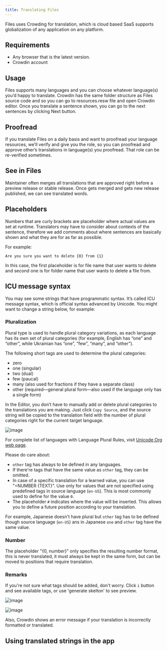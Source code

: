```yaml
---
title: Translating Files
---
```


Files uses Crowding for translation, which is cloud based SaaS supports globalization of any application on any platform.

## Requirements

- Any browser that is the latest version.
- Crowdin account

## Usage

Files supports many languages and you can choose whatever language(s) you’d happy to translate. Crowdin has the same folder structure as Files source code and so you can go to resources.resw file and open Crowdin editor.
Once you translate a sentence shown, you can go to the next sentences by clicking Next button.

## Proofread

If you translate Files on a daily basis and want to proofread your language resources, we’ll verify and give you the role, so you can proofread and approve other’s translations in language(s) you proofread. That role can be re-verified sometimes.
 
## See in Files

Maintainer often merges all translations that are approved right before a preview release or stable release. Once gets merged and gets new release published, we can see translated words.

## Placeholders

Numbers that are curly brackets are placeholder where actual values are set at runtime. Translators may have to consider about contexts of the sentence, therefore we add comments about where sentences are basically shown and what they are for as far as possible.

For example:
```
Are you sure you want to delete {0} from {1}
```

In this case, the first placeholder is for file name that user wants to delete and second one is for folder name that user wants to delete a file from.

## ICU message syntax

You may see some strings that have programmatic syntax. It’s called ICU message syntax, which is official syntax advanced by Unicode.
You might want to change a string below, for example:

### Pluralization

Plural type is used to handle plural category variations, as each language has its own set of plural categories (for example, English has “one” and “other”, while Ukrainian has “one”, “few”, “many”, and “other”).

The following short tags are used to determine the plural categories:

- zero
- one (singular)
- two (dual)
- few (paucal)
- many (also used for fractions if they have a separate class)
- other (required—general plural form—also used if the language only has a single form)

In the Editor, you don’t have to manually add or delete plural categories to the translations you are making. Just click `Copy Source`, and the source string will be copied to the translation field with the number of plural categories right for the current target language.

![image](https://github.com/0x5bfa/Website/assets/62196528/830ef3f0-945b-4dae-8381-00805c7bd590)

For complete list of languages with Language Plural Rules, visit [Unicode Org web page](https://www.unicode.org/cldr/charts/45/supplemental/language_plural_rules.html).

Please do care about:

- `other` tag has always to be defined in any languages.
- If there're tags that have the same value as `other` tag, they can be omitted.
- In case of a specific translation for a learned value, you can use "=NUMBER {TEXT}". Use only for values that are not specified using predefined tags in source language (`en-US`). This is most commonly used to define for the value `0`.
- The placeholder `#` indicates where the value will be inserted. This allows you to define a future position according to your translation.

For example, Japanese doesn't have plural but `other` tag has to be defined though source language (`en-US`) ans in Japanese `one` and `other` tag have the same value.

### Number

The placeholder "{0, number}" only specifies the resulting number format, this is never translated, it must always be kept in the same form, but can be moved to positions that require translation.

### Remarks
If you're not sure what tags should be added, don't worry. Click `i` button and see available tags, or use 'generate skelton' to see preview.

![image](https://github.com/0x5bfa/Website/assets/62196528/a66edfbc-1bc1-42d0-8843-76af330fc861)

![image](https://private-user-images.githubusercontent.com/84145589/336040857-ee954a9b-ef7b-4cf5-8e5e-a6394ebabb1c.png)

Also, Crowdin shows an error message if your translation is incorrectly formatted or translated.

## Using translated strings in the app



